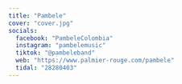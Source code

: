 ```yaml
---
title: "Pambele"
cover: "cover.jpg"
socials:
  facebook: "PambeleColombia"
  instagram: "pambelemusic"
  tiktok: "@pambeleband"
  web: "https://www.palmier-rouge.com/pambele"
  tidal: "28280403"
---
```


